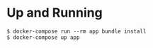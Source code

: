 # Up and Running

```shell
$ docker-compose run --rm app bundle install
$ docker-compose up app
```
